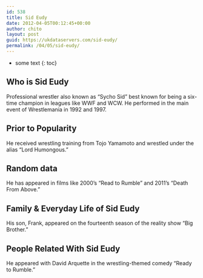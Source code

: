 ```yaml
---
id: 538
title: Sid Eudy
date: 2012-04-05T00:12:45+00:00
author: chito
layout: post
guid: https://ukdataservers.com/sid-eudy/
permalink: /04/05/sid-eudy/
---
```


* some text
{: toc}
          
          
## Who is  Sid Eudy
                  
                  
                  
Professional wrestler also known as &#8220;Sycho Sid&#8221; best known for being a six-time champion in leagues like WWF and WCW. He performed in the main event of Wrestlemania in 1992 and 1997.
                  
                
                
                
## Prior to Popularity 
                  
                  
                  
He received wrestling training from Tojo Yamamoto and wrestled under the alias &#8220;Lord Humongous.&#8221;
                  
                
                
                
## Random data 
                  
                  
                  
He has appeared in films like 2000&#8217;s &#8220;Read to Rumble&#8221; and 2011&#8217;s &#8220;Death From Above.&#8221;
                  
                
                
                
## Family & Everyday Life of Sid Eudy
                  
                  
                  
His son, Frank, appeared on the fourteenth season of the reality show &#8220;Big Brother.&#8221;
                  
                
                
                
## People Related With  Sid Eudy
                  
                  
                  
He appeared with David Arquette in the wrestling-themed comedy &#8220;Ready to Rumble.&#8221;
                  
                
              
            
          
          
          
    
    
  
